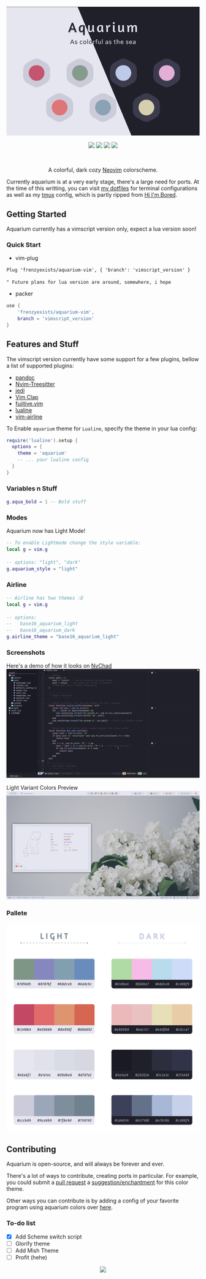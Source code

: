 
<p align="center">
    <a href="https://github.com/FrenzyExists" target="_blank">
        <img src="screenshots/banner.png" alt="Aquarium Banner" width="630"/>
    </a>
</p>
<p align="center">
    <a href="https://github.com/FrenzyExists/aquarium-vim/stargazers"><img src="https://img.shields.io/github/stars/FrenzyExists/aquarium-vim?colorA=20202a&colorB=cddbf9&style=for-the-badge&logo=starship style=flat-square"></a>
    <a href="https://github.com/FrenzyExists/aquarium-vim/releases/latest"><img src="https://img.shields.io/github/release/FrenzyExists/aquarium-vim.svg?&style=for-the-badge&label=Release&logo=github&logoColor=eceff4&colorA=20202a&colorB=f6bbe7"/></a> 
    <a href="https://github.com/FrenzyExists/aquarium-vim/issues"><img src="https://img.shields.io/github/issues/FrenzyExists/aquarium-vim?colorA=20202a&colorB=e6dfb8&style=for-the-badge&logo=bugatti"></a>
    <a href="https://github.com/FrenzyExists/aquarium-vim/network/members"><img src="https://img.shields.io/github/forks/FrenzyExists/aquarium-vim?colorA=20202a&colorB=ebb9b9&style=for-the-badge&logo=github"></a>
</p>

<br/>

<p align="center">A colorful, dark cozy <a href="https://github.com/neovim/neovim">Neovim</a> colorscheme.</p>

Currently aquarium is at a very early stage, there's a large need for ports. At the time of this writting, you can visit [my dotfiles](https://github.com/FrenzyExists/dotfiles) for terminal configurations as well as my [tmux](https://github.com/FrenzyExists/dotfiles/blob/master/config/.tmux.conf) config, which is partly ripped from [Hi I'm Bored](https://github.com/shaunsingh).

## Getting Started
Aquarium currently has a vimscript version only, expect a lua version soon!

### Quick Start

* vim-plug
```vim
Plug 'frenzyexists/aquarium-vim', { 'branch': 'vimscript_version' }

" Future plans for lua version are around, somewhere, i hope
```

* packer
```lua
use {
    'frenzyexists/aquarium-vim',
    branch = 'vimscript_version'
}
```
## Features and Stuff
The vimscript version currently have some support for a few plugins, bellow a list of supported plugins:
- [pandoc](https://github.com/jgm/pandoc)
- [Nvim-Treesitter](https://github.com/tree-sitter/tree-sitter)
- [jedi](https://github.com/davidhalter/jedi)
- [Vim Clap](https://github.com/liuchengxu/vim-clap/tree/master/test)
- [fujitive.vim](https://github.com/tpope/vim-fugitive)
- [lualine](https://github.com/hoob3rt/lualine.nvim)
- [vim-airline]()

To Enable `aquarium` theme for `Lualine`, specify the theme in your lua config:

```lua
require('lualine').setup {
  options = {
    theme = 'aquarium'
    -- ... your lualine config
  }
}
```
### Variables n Stuff
```lua
g.aqua_bold = 1 -- Bold stuff
```

### Modes
Aquarium now has Light Mode!

```lua
-- To enable Lightmode change the style variable:
local g = vim.g

-- options: "light", "dark"
g.aquarium_style = "light"

```

### Airline
```lua
-- Airline has two themes :D
local g = vim.g

-- options:
--   base16_aquarium_light
--   base16_aquarium_dark
g.airline_theme = "base16_aquarium_light"
```

### Screenshots
Here's a demo of how it looks on [NvChad](https://github.com/NvChad/NvChad)
![](screenshots/nv_chad.png)

Light Variant Colors Preview
![](screenshots/preview-light.png)

### Pallete
<p align="center">
    <img src="screenshots/palette.png" alt="Aquarium Palette"/>
</p>

## Contributing
Aquarium is open-source, and will always be forever and ever.

There's a lot of ways to contribute, creating ports in particular. For example, you could submit a [pull request](https://github.com/frenzyexists/aquarium-vim/pulls) a [suggestion/enchantment](https://github.com/frenzyexists/aquarium-vim/issues) for this color theme.

Other ways you can contribute is by adding a config of your favorite program using aquarium colors over [here](https://github.com/FrenzyExists/dotfiles).

### To-do list
- [x] Add Scheme switch script
- [ ] Glorify theme
- [ ] Add Mish Theme
- [ ] Profit (hehe)

<p align="center">
    <a href="https://github.com/frenzyexists/aquarium-vim/blob/main/LICENSE">
        <img src="https://img.shields.io/badge/license-MIT-orange.svg?colorA=20202A&colorB=b8dceb&style=for-the-badge&logo=mitsubishi">
    </a>
</p>

